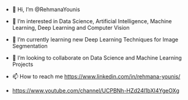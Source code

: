 - 👋 Hi, I’m @RehmanaYounis
- 👀 I’m interested in Data Science, Artificial Intelligence, Machine Learning, Deep Learning and Computer Vision

- 🌱 I’m currently learning new Deep Learning Techniques for Image Segmentation
- 💞️ I’m looking to collaborate on Data Science and Machine Learning Projects
- 📫 How to reach me https://www.linkedin.com/in/rehmana-younis/
- https://www.youtube.com/channel/UCPBNh-HZd24l1bXI4YgeOXg

<!---
RehmanaYounis/RehmanaYounis is a ✨ special ✨ repository because its `README.md` (this file) appears on your GitHub profile.
You can click the Preview link to take a look at your changes.
--->
